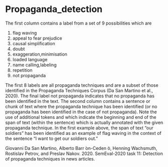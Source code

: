 # Propaganda_detection
The first column contains a label from a set of 9 possibilities which are 
1. flag waving
2. appeal to fear prejudice
3. causal simplification
4. doubt
5. exaggeration,minimisation
6. loaded language
7. name calling,labeling
8. repetition
9. not propaganda

   
The first 8 labels are all propaganda techniques and are a subset of those identified in the Propaganda Techniques Corpus (Da San Martino et al., 2020). The final label not propaganda indicates that no propaganda has been identified in the text. The second column contains a sentence or chunk of text where the propaganda technique has been identified (or no propaganda has been identified in the case of not propaganda). Note the use of additional tokens <BOS> and <EOS> which indicate the beginning and end of the span of text (within the sentence) which is actually annotated with the given propaganda technique. In the first example above, the span of text “our soldiers” has been identified as an example of flag waving in the context of the sentence “I want to get our soldiers out.”

Giovanni Da San Martino, Alberto Barr ́on-Ceden ̃o, Henning Wachsmuth, Rostislav Petrov, and Preslav Nakov. 2020. SemEval-2020 task 11: Detection of propaganda techniques in news articles.
